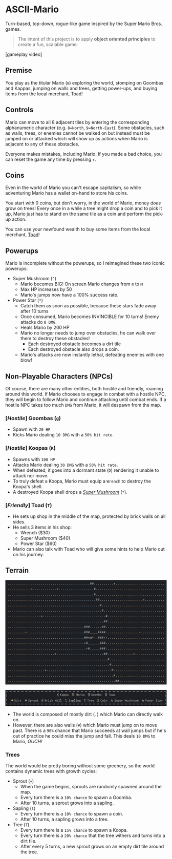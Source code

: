 # ASCII-Mario

Turn-based, top-down, rogue-like game inspired by the Super Mario Bros. games.


> The intent of this project is to apply **object oriented principles** to create a fun, scalable game.

[gameplay video]

## Premise
You play as the titular Mario (`m`) exploring the world, stomping on Goombas and Kappas, jumping on walls and trees, getting power-ups, and buying items from the local merchant, Toad!

## Controls
Mario can move to all 8 adjacent tiles by entering the corresponding alphanumeric character (e.g. `8=North`, `9=North-East`). Some obstacles, such as walls, trees, or enemies cannot be walked on but instead must be jumped on or attacked which will show up as actions when Mario is adjacent to any of these obstacles.

Everyone makes mistakes, including Mario. If you made a bad choice, you can reset the game any time by pressing `r`.

## Coins
Even in the world of Mario you can't escape capitalism, so while adventuring Mario has a wallet on-hand to store his coins. 

You start with 0 coins, but don't worry, in the world of Mario, money *does* grow on trees! Every once in a while a tree might drop a coin and to pick it up, Mario just has to stand on the same tile as a coin and perform the pick-up action.

You can use your newfound wealth to buy some items from the local merchant, [Toad](#toad)!

## Powerups
Mario is incomplete without the powerups, so I reimagined these two iconic powerups:
- Super Mushroom (`^`)
    - Mario becomes BIG! On screen Mario changes from `m` to `M`
    - Max HP increases by 50
    - Mario's jumps now have a 100% success rate.
- Power Star (`*`)
    - Catch them as soon as possible, because these stars fade away after 10 turns
    - Once consumed, Mario becomes INVINCIBLE for 10 turns! Enemy attacks do `0 DMG`.
    - Heals Mario by 200 HP
    - Mario no longer needs to jump over obstacles, he can walk over them to destroy these obstacles!
        - Each destroyed obstacle becomes a dirt tile
        - Each destroyed obstacle also drops a coin.
    - Mario's attacks are now instantly lethal, defeating enemies with one blow!

## Non-Playable Characters (NPCs)
Of course, there are many other entities, both hostile and friendly, roaming around this world. If Mario chooses to engage in combat with a hostile NPC, they will begin to follow Mario and continue attacking until combat ends. If a hostile NPC takes too much `DMG` from Mario, it will despawn from the map.

### [*Hostile*] Goombas (`g`)
- Spawn with `20 HP`
- Kicks Mario dealing `10 DMG` with a `50% hit rate`.

### [*Hostile*] Koopas (`K`)
- Spawns with `100 HP`
- Attacks Mario dealing `30 DMG` with a `50% hit rate`.
- When defeated, it goes into a dormant state (`D`) rendering it unable to attack nor move.
- To truly defeat a Koopa, Mario must equip a `Wrench` to destroy the Koopa's shell.
- A destroyed Koopa shell drops a [*Super Mushroom*](#powerups) (`*`).

### [*Friendly*] Toad (`T`)
- He sets up shop in the middle of the map, protected by brick walls on all sides.
- He sells 3 items in his shop:
    - Wrench ($30)
    - Super Mushroom ($40)
    - Power Star ($60)
- Mario can also talk with Toad who will give some hints to help Mario out on his journey.

## Terrain

![World Map](assets/world_map.png)

![legend](assets/legend.png)

- The world is composed of mostly dirt (`.`) which Mario can directly walk on.  
- However, there are also walls (`#`) which Mario must jump on to move past. There is a `90%` chance that Mario succeeds at wall jumps but if he's out of practice he could miss the jump and fall. This deals `10 DMG` to Mario, *OUCH!*

### Trees
The world would be pretty boring without some greenery, so the world contains dynamic trees with growth cycles:
- Sprout (`+`)
    - When the game begins, sprouts are randomly spawned around the map.
    - Every turn there is a `10% chance` to spawn a Goomba.
    - After 10 turns, a sprout grows into a sapling.
- Sapling (`t`)
    - Every turn there is a `10% chance` to spawn a coin.
    - After 10 turns, a sapling grows into a tree.
- Tree (`T`)
    - Every turn there is a `15% chance` to spawn a Koopa.
    - Every turn there is a `20% chance` that the tree withers and turns into a dirt tile.
    - After every 5 turns, a new sprout grows on an empty dirt tile around the tree. 